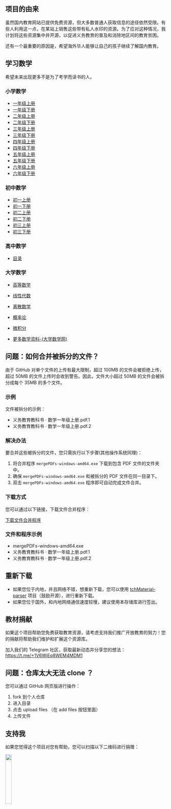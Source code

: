 ## 项目的由来
虽然国内教育网站已提供免费资源，但大多数普通人获取信息的途径依然受限。有些人利用这一点，在某站上销售这些带有私人水印的资源。为了应对这种情况，我计划将这些资源集中并开源，以促进义务教育的普及和消除地区间的教育贫困。

还有一个最重要的原因是，希望海外华人能够让自己的孩子继续了解国内教育。

## 学习数学

希望未来出现更多不是为了考学而读书的人。

### 小学数学
- [一年级上册](https://github.com/TapXWorld/ChinaTextbook/blob/master/%E5%B0%8F%E5%AD%A6/%E6%95%B0%E5%AD%A6/%E4%BA%BA%E6%95%99%E7%89%88/%E4%B9%89%E5%8A%A1%E6%95%99%E8%82%B2%E6%95%99%E7%A7%91%E4%B9%A6%20%C2%B7%20%E6%95%B0%E5%AD%A6%E4%B8%80%E5%B9%B4%E7%BA%A7%E4%B8%8A%E5%86%8C.pdf)
- [一年级下册](https://github.com/TapXWorld/ChinaTextbook/blob/master/%E5%B0%8F%E5%AD%A6/%E6%95%B0%E5%AD%A6/%E4%BA%BA%E6%95%99%E7%89%88/%E4%B9%89%E5%8A%A1%E6%95%99%E8%82%B2%E6%95%99%E7%A7%91%E4%B9%A6%C2%B7%E6%95%B0%E5%AD%A6%E4%B8%80%E5%B9%B4%E7%BA%A7%E4%B8%8B%E5%86%8C.pdf)
- [二年级上册](https://github.com/TapXWorld/ChinaTextbook/blob/master/%E5%B0%8F%E5%AD%A6/%E6%95%B0%E5%AD%A6/%E4%BA%BA%E6%95%99%E7%89%88/%E4%B9%89%E5%8A%A1%E6%95%99%E8%82%B2%E6%95%99%E7%A7%91%E4%B9%A6%20%C2%B7%20%E6%95%B0%E5%AD%A6%E4%BA%8C%E5%B9%B4%E7%BA%A7%E4%B8%8A%E5%86%8C.pdf)
- [二年级下册](https://github.com/TapXWorld/ChinaTextbook/blob/master/%E5%B0%8F%E5%AD%A6/%E6%95%B0%E5%AD%A6/%E4%BA%BA%E6%95%99%E7%89%88/%E4%B9%89%E5%8A%A1%E6%95%99%E8%82%B2%E6%95%99%E7%A7%91%E4%B9%A6%C2%B7%E6%95%B0%E5%AD%A6%E4%BA%8C%E5%B9%B4%E7%BA%A7%E4%B8%8B%E5%86%8C.pdf)
- [三年级上册](https://github.com/TapXWorld/ChinaTextbook/blob/master/%E5%B0%8F%E5%AD%A6/%E6%95%B0%E5%AD%A6/%E4%BA%BA%E6%95%99%E7%89%88/%E4%B9%89%E5%8A%A1%E6%95%99%E8%82%B2%E6%95%99%E7%A7%91%E4%B9%A6%20%C2%B7%20%E6%95%B0%E5%AD%A6%E4%B8%89%E5%B9%B4%E7%BA%A7%E4%B8%8A%E5%86%8C.pdf)
- [三年级下册](https://github.com/TapXWorld/ChinaTextbook/blob/master/%E5%B0%8F%E5%AD%A6/%E6%95%B0%E5%AD%A6/%E4%BA%BA%E6%95%99%E7%89%88/%E4%B9%89%E5%8A%A1%E6%95%99%E8%82%B2%E6%95%99%E7%A7%91%E4%B9%A6%C2%B7%E6%95%B0%E5%AD%A6%E4%B8%89%E5%B9%B4%E7%BA%A7%E4%B8%8B%E5%86%8C.pdf)
- [四年级上册](https://github.com/TapXWorld/ChinaTextbook/blob/master/%E5%B0%8F%E5%AD%A6/%E6%95%B0%E5%AD%A6/%E4%BA%BA%E6%95%99%E7%89%88/%E4%B9%89%E5%8A%A1%E6%95%99%E8%82%B2%E6%95%99%E7%A7%91%E4%B9%A6%20%C2%B7%20%E6%95%B0%E5%AD%A6%E5%9B%9B%E5%B9%B4%E7%BA%A7%E4%B8%8A%E5%86%8C.pdf)
- [四年级下册](https://github.com/TapXWorld/ChinaTextbook/blob/master/%E5%B0%8F%E5%AD%A6/%E6%95%B0%E5%AD%A6/%E4%BA%BA%E6%95%99%E7%89%88/%E4%B9%89%E5%8A%A1%E6%95%99%E8%82%B2%E6%95%99%E7%A7%91%E4%B9%A6%C2%B7%E6%95%B0%E5%AD%A6%E5%9B%9B%E5%B9%B4%E7%BA%A7%E4%B8%8B%E5%86%8C.pdf)
- [五年级上册](https://github.com/TapXWorld/ChinaTextbook/blob/master/%E5%B0%8F%E5%AD%A6/%E6%95%B0%E5%AD%A6/%E4%BA%BA%E6%95%99%E7%89%88/%E4%B9%89%E5%8A%A1%E6%95%99%E8%82%B2%E6%95%99%E7%A7%91%E4%B9%A6%20%C2%B7%20%E6%95%B0%E5%AD%A6%E4%BA%94%E5%B9%B4%E7%BA%A7%E4%B8%8A%E5%86%8C.pdf)
- [五年级下册](https://github.com/TapXWorld/ChinaTextbook/blob/master/%E5%B0%8F%E5%AD%A6/%E6%95%B0%E5%AD%A6/%E4%BA%BA%E6%95%99%E7%89%88/%E4%B9%89%E5%8A%A1%E6%95%99%E8%82%B2%E6%95%99%E7%A7%91%E4%B9%A6%C2%B7%E6%95%B0%E5%AD%A6%E4%BA%94%E5%B9%B4%E7%BA%A7%E4%B8%8B%E5%86%8C.pdf)
- [六年级上册](https://github.com/TapXWorld/ChinaTextbook/blob/master/%E5%B0%8F%E5%AD%A6/%E6%95%B0%E5%AD%A6/%E4%BA%BA%E6%95%99%E7%89%88/%E4%B9%89%E5%8A%A1%E6%95%99%E8%82%B2%E6%95%99%E7%A7%91%E4%B9%A6%20%C2%B7%20%E6%95%B0%E5%AD%A6%E5%85%AD%E5%B9%B4%E7%BA%A7%E4%B8%8A%E5%86%8C.pdf)
- [六年级下册](https://github.com/TapXWorld/ChinaTextbook/blob/master/%E5%B0%8F%E5%AD%A6/%E6%95%B0%E5%AD%A6/%E4%BA%BA%E6%95%99%E7%89%88/%E4%B9%89%E5%8A%A1%E6%95%99%E8%82%B2%E6%95%99%E7%A7%91%E4%B9%A6%C2%B7%E6%95%B0%E5%AD%A6%E5%85%AD%E5%B9%B4%E7%BA%A7%E4%B8%8B%E5%86%8C.pdf)


### 初中数学
- [初一上册](https://github.com/TapXWorld/ChinaTextbook/blob/master/%E5%88%9D%E4%B8%AD/%E6%95%B0%E5%AD%A6/%E4%BA%BA%E6%95%99%E7%89%88-%E4%BA%BA%E6%B0%91%E6%95%99%E8%82%B2%E5%87%BA%E7%89%88%E7%A4%BE/%E4%B8%83%E5%B9%B4%E7%BA%A7/%E4%B9%89%E5%8A%A1%E6%95%99%E8%82%B2%E6%95%99%E7%A7%91%E4%B9%A6%C2%B7%E6%95%B0%E5%AD%A6%E4%B8%83%E5%B9%B4%E7%BA%A7%E4%B8%8A%E5%86%8C.pdf)
- [初一下册](https://github.com/TapXWorld/ChinaTextbook/blob/master/%E5%88%9D%E4%B8%AD/%E6%95%B0%E5%AD%A6/%E4%BA%BA%E6%95%99%E7%89%88-%E4%BA%BA%E6%B0%91%E6%95%99%E8%82%B2%E5%87%BA%E7%89%88%E7%A4%BE/%E4%B8%83%E5%B9%B4%E7%BA%A7/%E4%B9%89%E5%8A%A1%E6%95%99%E8%82%B2%E6%95%99%E7%A7%91%E4%B9%A6%C2%B7%E6%95%B0%E5%AD%A6%E4%B8%83%E5%B9%B4%E7%BA%A7%E4%B8%8B%E5%86%8C.pdf)
- [初二上册](https://github.com/TapXWorld/ChinaTextbook/blob/master/%E5%88%9D%E4%B8%AD/%E6%95%B0%E5%AD%A6/%E4%BA%BA%E6%95%99%E7%89%88-%E4%BA%BA%E6%B0%91%E6%95%99%E8%82%B2%E5%87%BA%E7%89%88%E7%A4%BE/%E5%85%AB%E5%B9%B4%E7%BA%A7/%E4%B9%89%E5%8A%A1%E6%95%99%E8%82%B2%E6%95%99%E7%A7%91%E4%B9%A6%C2%B7%E6%95%B0%E5%AD%A6%E5%85%AB%E5%B9%B4%E7%BA%A7%E4%B8%8A%E5%86%8C.pdf)
- [初二下册](https://github.com/TapXWorld/ChinaTextbook/blob/master/%E5%88%9D%E4%B8%AD/%E6%95%B0%E5%AD%A6/%E4%BA%BA%E6%95%99%E7%89%88-%E4%BA%BA%E6%B0%91%E6%95%99%E8%82%B2%E5%87%BA%E7%89%88%E7%A4%BE/%E5%85%AB%E5%B9%B4%E7%BA%A7/%E4%B9%89%E5%8A%A1%E6%95%99%E8%82%B2%E6%95%99%E7%A7%91%E4%B9%A6%C2%B7%E6%95%B0%E5%AD%A6%E5%85%AB%E5%B9%B4%E7%BA%A7%E4%B8%8B%E5%86%8C.pdf)
- [初三上册](https://github.com/TapXWorld/ChinaTextbook/blob/master/%E5%88%9D%E4%B8%AD/%E6%95%B0%E5%AD%A6/%E4%BA%BA%E6%95%99%E7%89%88-%E4%BA%BA%E6%B0%91%E6%95%99%E8%82%B2%E5%87%BA%E7%89%88%E7%A4%BE/%E4%B9%9D%E5%B9%B4%E7%BA%A7/%E4%B9%89%E5%8A%A1%E6%95%99%E8%82%B2%E6%95%99%E7%A7%91%E4%B9%A6%C2%B7%E6%95%B0%E5%AD%A6%E4%B9%9D%E5%B9%B4%E7%BA%A7%E4%B8%8A%E5%86%8C.pdf)
- [初三下册](https://github.com/TapXWorld/ChinaTextbook/blob/master/%E5%88%9D%E4%B8%AD/%E6%95%B0%E5%AD%A6/%E4%BA%BA%E6%95%99%E7%89%88-%E4%BA%BA%E6%B0%91%E6%95%99%E8%82%B2%E5%87%BA%E7%89%88%E7%A4%BE/%E4%B9%9D%E5%B9%B4%E7%BA%A7/%E4%B9%89%E5%8A%A1%E6%95%99%E8%82%B2%E6%95%99%E7%A7%91%E4%B9%A6%C2%B7%E6%95%B0%E5%AD%A6%E4%B9%9D%E5%B9%B4%E7%BA%A7%E4%B8%8B%E5%86%8C.pdf)

### 高中数学
- [目录](https://github.com/TapXWorld/ChinaTextbook/tree/master/%E9%AB%98%E4%B8%AD/%E6%95%B0%E5%AD%A6/%E4%BA%BA%E6%95%99%E7%89%88%EF%BC%88A%E7%89%88%EF%BC%89%EF%BC%88%E4%B8%BB%E7%BC%96%EF%BC%9A%E7%AB%A0%E5%BB%BA%E8%B7%83%26%E6%9D%8E%E5%A2%9E%E6%B2%AA%EF%BC%89-%E4%BA%BA%E6%B0%91%E6%95%99%E8%82%B2%E5%87%BA%E7%89%88%E7%A4%BE)


### 大学数学
- [高等数学](https://github.com/TapXWorld/ChinaTextbook/tree/master/%E5%A4%A7%E5%AD%A6/%E9%AB%98%E7%AD%89%E6%95%B0%E5%AD%A6/%E5%90%8C%E6%B5%8E%E5%A4%A7%E5%AD%A6%E9%AB%98%E7%AD%89%E6%95%B0%E5%AD%A6%E7%AC%AC%E4%B8%83%E7%89%88)
- [线性代数](https://github.com/TapXWorld/ChinaTextbook/tree/master/%E5%A4%A7%E5%AD%A6/%E7%BA%BF%E6%80%A7%E4%BB%A3%E6%95%B0)
- [离散数学](https://github.com/TapXWorld/ChinaTextbook/tree/master/%E5%A4%A7%E5%AD%A6/%E7%A6%BB%E6%95%A3%E6%95%B0%E5%AD%A6)
- [概率论](https://github.com/TapXWorld/ChinaTextbook/tree/master/%E5%A4%A7%E5%AD%A6/%E6%A6%82%E7%8E%87%E8%AE%BA)
- [微积分]()

- [更多数学资料-(大学数学网)](http://www.dxsx.net/index.php)


## 问题：如何合并被拆分的文件？

由于 GitHub 对单个文件的上传有最大限制，超过 100MB 的文件会被拒绝上传，超过 50MB 的文件上传时会收到警告。因此，文件大小超过 50MB 的文件会被拆分成每个 35MB 的多个文件。

### 示例
文件被拆分的示例：
- 义务教育教科书 · 数学一年级上册.pdf.1
- 义务教育教科书 · 数学一年级上册.pdf.2

### 解决办法
要合并这些被拆分的文件，您只需执行以下步骤(其他操作系统同理)：
1. 将合并程序 `mergePDFs-windows-amd64.exe` 下载到包含 PDF 文件的文件夹中。
2. 确保 `mergePDFs-windows-amd64.exe` 和被拆分的 PDF 文件在同一目录下。
3. 双击 `mergePDFs-windows-amd64.exe` 程序即可自动完成文件合并。

### 下载方式
您可以通过以下链接，下载文件合并程序：

[下载文件合并程序](https://github.com/TapXWorld/ChinaTextbook-tools/releases)


### 文件和程序示例
- mergePDFs-windows-amd64.exe
- 义务教育教科书 · 数学一年级上册.pdf.1
- 义务教育教科书 · 数学一年级上册.pdf.2


## 重新下载
- 如果您位于内地，并且网络不错，想重新下载，您可以使用 [tchMaterial-parser](https://github.com/happycola233/tchMaterial-parser) 项目（鼓励开源），进行重新下载。
- 如果您位于国外，和内地网络通信速度较慢，建议使用本存储库进行签出。

## 教材捐献
如果这个项目帮助您免费获取教育资源，请考虑支持我们推广开放教育的努力！您的捐献将帮助我们维护和扩展这个资源库。

加入我们的 Telegram 社区，获取最新动态并分享您的想法：https://t.me/+1V6WjEq8WEM4MDM1

## 问题：仓库太大无法 clone ？
您可以通过 GitHub 网页版进行操作：
1. fork 到个人仓库
2. 进入目录
3. 点击 upload files （在 add files 按钮里面）
4. 上传文件


## 支持我

如果您觉得这个项目对您有帮助，您可以扫描以下二维码进行捐赠：
<p align="left">
  <img src=".cache/support-alipay.png" width="20%">
</p>
